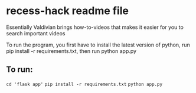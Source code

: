 # recess-hack readme file

Essentially Valdivian brings how-to-videos that makes it easier for you to search important videos

To run the program, you first have to install the latest version of python, run pip install -r requirements.txt, then run python app.py

## To run:
`cd 'flask app'`
`pip install -r requirements.txt`
`python app.py`
